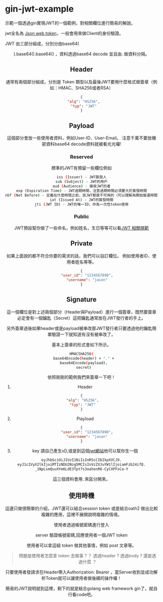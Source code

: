# gin-jwt-example

 示範一個透過gin實現JWT的一個範例，對相關欄位進行簡易的解說。


 jwt全名為 [Json web token](https://jwt.io/)，一般會用來做Client的身份驗證。

JWT 由三部分組成，分別分由base64(<Header>).base64(<Payload>).base64(<Signature>) ，資料透過base64 decode 並且由`.`做資料分隔。

## Header

通常有兩個部分組成，分別是 Token 類型以及最後JWT要用什麼格式做簽章（例如：HMAC、SHA256或者RSA）
```json
{
  "alg": "HS256",
  "typ": "JWT"
}
```
## Payload
這個部分會放一些使用者資料，例如User-ID、User-Email。
注意千萬不要放機密資料base64 decode資料就被看光光囉!

### Reserved
標準的JWT有預留一些欄位例如
```bash
iss (Issuer) - JWT簽發人
sub (Subject) - JWT的用戶
aud (Audience) - 接收JWT的者
exp (Expiration Time) - JWT過期時間，注意過期時間必須要大於簽發時間
nbf (Not Before) - 定義在什麼時間之前，該JWT都是不可用的（可以理解為開始營運時間）
iat (Issued At) - JWT的簽發時間
jti (JWT ID) - JWT的唯一ID，作為一次性token使用
```

### Public

JWT預設幫你做了一些命名，例如姓名，生日等等可以看[JWT 相關規範](https://www.iana.org/assignments/jwt/jwt.xhtml#claims)

## Private

如果上面說的都不符合你要的需求的話，我們可以自訂欄位。 例如使用者ID、使用者姓名等等。

```json
{
     "user_id": "1234567890",
     "username": "jason"
}
```

 ## Signature

這一個欄位是對上述兩個部分（Header與Payload）進行一個簽章，既然要簽章必定會有一個鑰匙（Secret）這把鑰匙通常放在JWT發行者的手上。

另外簽章過後如果header或是payload被串改那JWT發行者只要透過他的鑰匙簡單驗證一下就知道有沒有被串改了。

 基本上簽章的形式會如下所示。
 ```bash
 HMACSHA256(
   base64Encode(header) + "." +
   base64Encode(payload),
   secret)
 ```
 依照剛剛的範例我們來簽章一下吧！
 1. Header
 ```json
{
  "alg": "HS256",
  "typ": "JWT"
}
 ```
 2. Playload
 ```json
 {
      "user_id": "1234567890",
      "username": "jason"
 }
 ```
 3. key
 請自己產生xD,或是到這個[jwt網站](https://jwt.io/)他可以幫你生一個

 ```bash
 eyJhbGciOiJIUzI1NiIsInR5cCI6IkpXVCJ9.
 eyJ1c2VyX2lkIjoiMTIzNDU2Nzg5MCIsInVzZXJuYW1lIjoiamFzb24ifQ.
 _1NpLsmQuuXYm6LdE3Tpt7s3oahenR6-CyCXPFxCa-Y
 ```

 這三個資料會用`.`來區分開來。

 ## 使用時機
這邊只做很簡單的介紹，JWT還可以結合session token 或是結合oath2 做出比較複雜的應用，這裡不展開說明複雜的情境。


使用者透過帳號密碼進行登入

server 驗證帳號密碼,回應使用者一個JWT token

使用者可以拿這組 token 做其他事情，例如 post 文章等。

> 問題是使用者怎麼拿 token 去做事？？
> 透過header ?
> 透過body ?
> 還是透過什麼 ？

只要使用者發請求在Header帶入Authorization: Bearer <JWT-token> ，當Server收到並成功解析Token就可以讓使用者做後續的操作囉！


簡易的JWT說明就到這裡，剩下的就是結合golang web framework gin了，就自行看code吧。